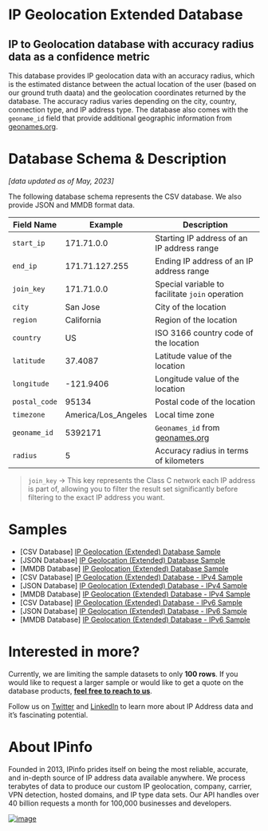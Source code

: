# IP Geolocation Extended Database

## IP to Geolocation database with accuracy radius data as a confidence metric

This database provides IP geolocation data with an accuracy radius, which is the estimated distance between the actual location of the user (based on our ground truth daata) and the geolocation coordinates returned by the database. The accuracy radius varies depending on the city, country, connection type, and IP address type. The database also comes with the `geoname_id` field that provide additional geographic information from [geonames.org](https://www.geonames.org/).

# Database Schema & Description

*[data updated as of May, 2023]*

The following database schema represents the CSV database. We also provide JSON and MMDB format data.

| Field Name    | Example             | Description                                                  |
|---------------|---------------------|--------------------------------------------------------------|
| `start_ip`    | 171.71.0.0          | Starting IP address of an IP address range                   |
| `end_ip`      | 171.71.127.255      | Ending IP address of an IP address range                     |
| `join_key`    | 171.71.0.0          | Special variable to facilitate `join` operation              |
| `city`        | San Jose            | City of the location                                         |
| `region`      | California          | Region of the location                                       |
| `country`     | US                  | ISO 3166 country code of the location                        |
| `latitude`    | 37.4087             | Latitude value of the location                               |
| `longitude`   | -121.9406           | Longitude value of the location                              |
| `postal_code` | 95134               | Postal code of the location                                  |
| `timezone`    | America/Los_Angeles | Local time zone                                              |
| `geoname_id`  | 5392171             | `Geonames_id` from [geonames.org](https://www.geonames.org/) |
| `radius`      | 5                   | Accuracy radius in terms of kilometers                       |


> `join_key` → This key represents the Class C network each IP address is part of, allowing you to filter the result set significantly before filtering to the exact IP address you want.

# Samples

- [CSV Database] [IP Geolocation (Extended) Database Sample](/IP%20Geolocation%20Extended/ip_geolocation_extended_sample.csv)
- [JSON Database] [IP Geolocation (Extended) Database Sample](/IP%20Geolocation%20Extended/ip_geolocation_extended_sample.json)
- [MMDB Database] [IP Geolocation (Extended) Database Sample](/IP%20Geolocation%20Extended/ip_geolocation_extended_sample.mmdb)
- [CSV Database] [IP Geolocation (Extended) Database - IPv4 Sample](/IP%20Geolocation%20Extended/ip_geolocation_extended_ipv4_sample.csv)
- [JSON Database] [IP Geolocation (Extended) Database - IPv4 Sample](/IP%20Geolocation%20Extended/ip_geolocation_extended_ipv4_sample.json)
- [MMDB Database] [IP Geolocation (Extended) Database - IPv4 Sample](/IP%20Geolocation%20Extended/ip_geolocation_extended_ipv4_sample.mmdb)
- [CSV Database] [IP Geolocation (Extended) Database - IPv6 Sample](/IP%20Geolocation%20Extended/ip_geolocation_extended_ipv6_sample.csv)
- [JSON Database] [IP Geolocation (Extended) Database - IPv6 Sample](/IP%20Geolocation%20Extended/ip_geolocation_extended_ipv6_sample.json)
- [MMDB Database] [IP Geolocation (Extended) Database - IPv6 Sample](/IP%20Geolocation%20Extended/ip_geolocation_extended_ipv6_sample.mmdb)


# Interested in more?

Currently, we are limiting the sample datasets to only **100 rows**. If you would like to request a larger sample or would like to get a quote on the database products, **[feel free to reach to us](https://ipinfo.io/products/ip-database-download#request_form)**.

Follow us on [Twitter](https://twitter.com/ipinfoio) and [LinkedIn](https://www.linkedin.com/company/ipinfo/) to learn more about IP Address data and it’s fascinating potential.

# About IPinfo

Founded in 2013, IPinfo prides itself on being the most reliable, accurate, and in-depth source of IP address data available anywhere. We process terabytes of data to produce our custom IP geolocation, company, carrier, VPN detection, hosted domains, and IP type data sets. Our API handles over 40 billion requests a month for 100,000 businesses and developers.

[![image](https://avatars3.githubusercontent.com/u/15721521?s=128&u=7bb7dde5c4991335fb234e68a30971944abc6bf3&v=4)](https://ipinfo.io/)